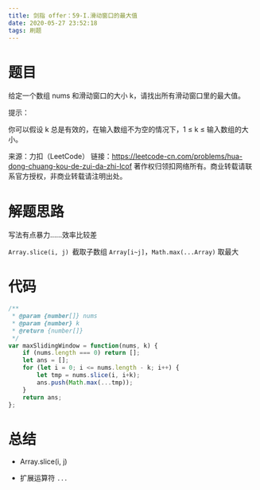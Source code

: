 ```yaml
---
title: 剑指 offer：59-I.滑动窗口的最大值
date: 2020-05-27 23:52:18
tags: 刷题
---
```


# 题目

给定一个数组 nums 和滑动窗口的大小 k，请找出所有滑动窗口里的最大值。




提示：

你可以假设 k 总是有效的，在输入数组不为空的情况下，1 ≤ k ≤ 输入数组的大小。

来源：力扣（LeetCode）
链接：https://leetcode-cn.com/problems/hua-dong-chuang-kou-de-zui-da-zhi-lcof
著作权归领扣网络所有。商业转载请联系官方授权，非商业转载请注明出处。



# 解题思路

写法有点暴力……效率比较差

`Array.slice(i, j) `截取子数组 `Array[i~j]`，`Math.max(...Array)` 取最大



# 代码

```js
/**
 * @param {number[]} nums
 * @param {number} k
 * @return {number[]}
 */
var maxSlidingWindow = function(nums, k) {
    if (nums.length === 0) return [];
    let ans = [];
    for (let i = 0; i <= nums.length - k; i++) {
        let tmp = nums.slice(i, i+k);
        ans.push(Math.max(...tmp));
    }
    return ans;
};
```



# 总结

* Array.slice(i, j)

*  扩展运算符 `...`